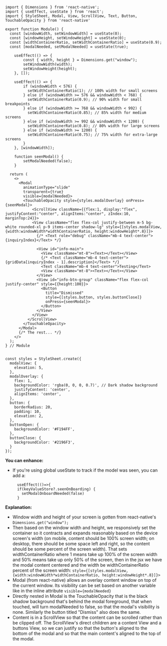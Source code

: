 

```
import { Dimensions } from 'react-native';
import { useEffect, useState } from 'react';
import { StyleSheet, Modal, View, ScrollView, Text, Button, TouchableOpacity } from 'react-native'

export function Module() {
  const [windowWidth, setWindowWidth] = useState(0);
  const [windowHeight, setWindowHeight] = useState(0);
  const [widthContainerRatio, setWidthContainerRatio] = useState(0.9);
  const [modalNeeded, setModalNeeded] = useState(true);
	
	useEffect(() => {
		const { width, height } = Dimensions.get("window");
		setWindowWidth(width);
		setWindowHeight(height);
	}, []);

	useEffect(() => {
		if (windowWidth < 576) {
		  setWidthContainerRatio(1); // 100% width for small screens
		} else if (windowWidth >= 576 && windowWidth < 768) {
		  setWidthContainerRatio(0.9); // 90% width for small breakpoints
		} else if (windowWidth >= 768 && windowWidth < 992) {
		  setWidthContainerRatio(0.85); // 85% width for medium screens
		} else if (windowWidth >= 992 && windowWidth < 1200) {
		  setWidthContainerRatio(0.8); // 80% width for large screens
		} else if (windowWidth >= 1200) {
		  setWidthContainerRatio(0.75); // 75% width for extra-large screens
		}
	}, [windowWidth]);

	function seenModal() { 
		setModalNeeded(false); 
	}

  return (
    <>
	  <Modal
		animationType="slide"
		transparent={true}
		visible={modalNeeded}>
		<TouchableOpacity style={styles.modalOverlay} onPress={seenModal}>
			<ScrollView className={{flex:1, display:"flex", justifyContent:"center", alignItems:"center", zIndex:10, marginTop:24}}>
			<View className="flex flex-col justify-between m-5 bg-white rounded-xl p-9 items-center shadow-lg" style={[styles.modalView, {width:windowWidth*widthContainerRatio, height:windowHeight*.8}]}>
			  {/* <Text role="debug" className="mb-4 text-center">{inquiryIndex}</Text> */}
			  
			  <View id="info-main">
				<View className="mt-8"><Text></Text></View>
				{/* <Text className="mb-4 text-center">{gridData[inquiryIndex - 1].description}</Text> */}
				<Text className="mb-4 text-center">Testing</Text>
				<View className="mt-8"><Text></Text></View>
			  </View>
			  <View id="info-btn-group" className="flex flex-col justify-center" style={{height:100}}>
				<Button
				  title="Dismissed"
				  style={[styles.button, styles.buttonClose]}
				  onPress={seenModal}>
				</Button>
			  </View>
			</View>
		  </ScrollView>
		</TouchableOpacity>
	  </Modal>
	  {/* The rest... */}
    </>
  );
} // Module


const styles = StyleSheet.create({  
  modalView: {
    elevation: 5,
  },
  modalOverlay: {
    flex: 1,
    backgroundColor: 'rgba(0, 0, 0, 0.7)', // Dark shadow background
    justifyContent: 'center',
    alignItems: 'center',
  },
  button: {
    borderRadius: 20,
    padding: 10,
    elevation: 2,
  },
  buttonOpen: {
    backgroundColor: '#F194FF',
  },
  buttonClose: {
    backgroundColor: '#2196F3',
  }
});

```

**You can enhance:**

- If you're using global useState to track if the model was seen, you can add a:
  ```
    useEffect(()=>{
    if(keyValueStore?.seenOnBoarding) {
      setModalOnboardNeeded(false)
    }
	```


**Explanation:**
- Window width and height of your screen is gotten from react-native's `Dimensions.get("window");`
- Then based on the window width and height, we responsively set the container so it contracts and expands reasonably based on the device screen's width (on mobile, content should be 100% screen width; on desktop, there should be some space left and right, so the content should be some percent of the screen width). That sets widthContainerRatio where 1 means take up 100% of the screen width and 50% means take up only 50% of the screen, then in the jsx we have the modal content centered and the width be widthContainerRatio percent of the screen width: `style={[styles.modalView, {width:windowWidth*widthContainerRatio, height:windowHeight*.8}]}>`
- Modal (from react-native) allows an overlay content window on top of the current window. Its visibility can be set based on another variable like in the inline attribute `visible={modalNeeded}`
- Directly nested in Modal is the TouchableOpacity that is the black shadow background that's behind the modal foreground, that when touched, will turn modalNeeded to false, so that the modal's visibility is none. Similarly the button titled "Dismiss" also does the same.
- Content is in a ScrollView so that the content can be scrolled rather than be clipped off. The ScrollView's direct children are a content View and a buttons View, so we can justify so that the button's aligned to the bottom of the modal and so that the main content's aligned to the top of the modal.